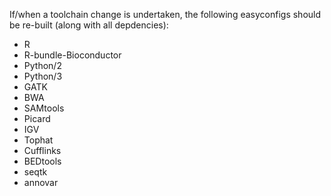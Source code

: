 If/when a toolchain change is undertaken, the following easyconfigs should be re-built (along with all depdencies):

*  R
*  R-bundle-Bioconductor
*  Python/2
*  Python/3
*  GATK
*  BWA
*  SAMtools
*  Picard
*  IGV
*  Tophat
*  Cufflinks
*  BEDtools
*  seqtk
*  annovar
